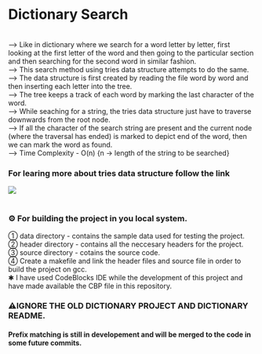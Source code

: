 <h1>Dictionary Search</h1>

<br> --> Like in dictionary where we search for a word letter by letter, first looking at the first letter of the word and then going to the particular section and then searching for the second word in similar fashion.<br>
 --> This search method using tries data structure attempts to do the same.<br>
 --> The data structure is first created by reading the file word by word and then inserting each letter into the tree.<br>
 --> The tree keeps a track of each word by marking the last character of the word.<br>
 --> While seaching for a string, the tries data structure just have to traverse downwards from the root node.<br>
 --> If all the character of the search string are present and the current node (where the traversal has ended) is marked to depict end of the word, then we can mark the word as found.<br>
 --> Time Complexity - O(n) {n -> length of the string to be searched}<br>
 
 ### For learing more about tries data structure follow the link

<a href="https://www.geeksforgeeks.org/trie-insert-and-search/" target="blank"><img src="https://img.shields.io/badge/-https%3A%2F%2Fwww.geeksforgeeks.org%2Ftrie--insert--and--search%2F-brightgreen" /></a><br><br>

### <span>&#9881;</span> For building the project in you local system.

<span>&#10112;</span> data directory     - contains the sample data used for testing the project.<br>
<span>&#10113;</span> header directory   - contains all the neccesary headers for the project.<br>
<span>&#10114;</span> source directory   - cotains the source code.<br>
<span>&#10115;</span> Create a makefile and link the header files and source file in order to build the project on gcc.<br>
<span>&#10033;</span> I have used CodeBlocks IDE while the development of this project and have made available the CBP file in this repository.<br>

### <span>&#9888;</span>IGNORE THE OLD DICTIONARY PROJECT AND DICTIONARY README.
<h4> Prefix matching is still in developement and will be merged to the code in some future commits.</h4>




